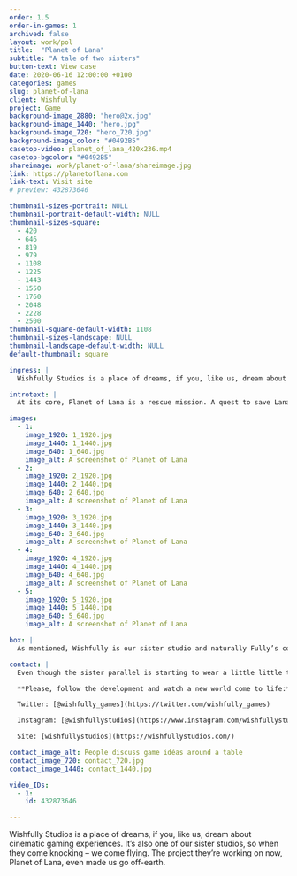 ```yaml
---
order: 1.5
order-in-games: 1
archived: false
layout: work/pol
title:  "Planet of Lana"
subtitle: "A tale of two sisters"
button-text: View case
date: 2020-06-16 12:00:00 +0100
categories: games
slug: planet-of-lana
client: Wishfully
project: Game
background-image_2880: "hero@2x.jpg"
background-image_1440: "hero.jpg"
background-image_720: "hero_720.jpg"
background-image_color: "#0492B5"
casetop-video: planet_of_lana_420x236.mp4
casetop-bgcolor: "#0492B5"
shareimage: work/planet-of-lana/shareimage.jpg
link: https://planetoflana.com
link-text: Visit site
# preview: 432873646

thumbnail-sizes-portrait: NULL
thumbnail-portrait-default-width: NULL
thumbnail-sizes-square: 
  - 420
  - 646
  - 819
  - 979
  - 1108
  - 1225
  - 1443
  - 1550
  - 1760
  - 2048
  - 2228
  - 2500
thumbnail-square-default-width: 1108
thumbnail-sizes-landscape: NULL
thumbnail-landscape-default-width: NULL
default-thumbnail: square

ingress: |
  Wishfully Studios is a place of dreams, if you, like us, dream about cinematic gaming experiences. It’s also one of our sister studios, so when they come knocking – we come flying. The project they’re working on now, Planet of Lana, even made us go off-earth.

introtext: |
  At its core, Planet of Lana is a rescue mission. A quest to save Lana’s older sister from a newly-arrived army of sinister machines on the far side of a mysterious, extragalactic planet. And if you think that the planet is strange, you should see the creatures that inhabits it. Needles to say, we can’t wait to show you around (in 2022 when the game is finished for release).

images:
  - 1:
    image_1920: 1_1920.jpg
    image_1440: 1_1440.jpg
    image_640: 1_640.jpg
    image_alt: A screenshot of Planet of Lana
  - 2:
    image_1920: 2_1920.jpg
    image_1440: 2_1440.jpg
    image_640: 2_640.jpg
    image_alt: A screenshot of Planet of Lana
  - 3:
    image_1920: 3_1920.jpg
    image_1440: 3_1440.jpg
    image_640: 3_640.jpg
    image_alt: A screenshot of Planet of Lana
  - 4:
    image_1920: 4_1920.jpg
    image_1440: 4_1440.jpg
    image_640: 4_640.jpg
    image_alt: A screenshot of Planet of Lana
  - 5:
    image_1920: 5_1920.jpg
    image_1440: 5_1440.jpg
    image_640: 5_640.jpg
    image_alt: A screenshot of Planet of Lana

box: |
  As mentioned, Wishfully is our sister studio and naturally Fully’s contribution to the project could best be described as ”sisterly”. Or even ”big sisterly”. We help our artistically superior sibling with the ”boring stuff”. We do structure and frameworks, help out with testing, performance optimization and management. Support programming here, puzzle prototyping there, and even web development when the need arises.

contact: |
  Even though the sister parallel is starting to wear a little little thin, we can’t help but to do one last little one; we are truly bursting with pride over the realization of this project and can’t wait for graduation. 

  **Please, follow the development and watch a new world come to life:**

  Twitter: [@wishfully_games](https://twitter.com/wishfully_games)

  Instagram: [@wishfullystudios](https://www.instagram.com/wishfullystudios/)

  Site: [wishfullystudios](https://wishfullystudios.com/)

contact_image_alt: People discuss game idéas around a table
contact_image_720: contact_720.jpg
contact_image_1440: contact_1440.jpg

video_IDs:
  - 1:
    id: 432873646

---
```

Wishfully Studios is a place of dreams, if you, like us, dream about cinematic gaming experiences. It’s also one of our sister studios, so when they come knocking – we come flying. The project they’re working on now, Planet of Lana, even made us go off-earth.
